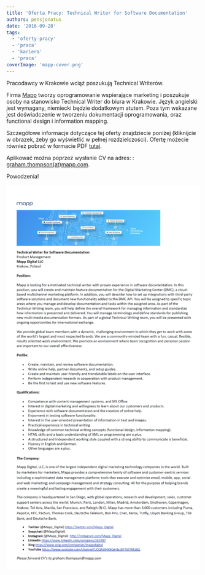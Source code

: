 ```yaml
---
title: 'Oferta Pracy: Technical Writer for Software Documentation'
authors: pensjonatus
date: '2016-09-28'
tags:
  - 'oferty-pracy'
  - 'praca'
  - 'kariera'
  - 'praca'
coverImage: 'mapp-cover.png'
---
```


Pracodawcy w Krakowie wciąż poszukują Technical Writerów.

<!--truncate-->

Firma [Mapp](https://mapp.com/us/) tworzy oprogramowanie wspierające marketing i
poszukuje osoby na stanowisko Technical Writer do biura w Krakowie. Język
angielski jest wymagany, niemiecki będzie dodatkowym atutem. Poza tym wskazane
jest doświadczenie w tworzeniu dokumentacji oprogramowania, oraz functional
design i information mapping.

Szczegółowe informacje dotyczące tej oferty znajdziecie poniżej (kliknijcie w
obrazek, żeby go wyświetlić w pełnej rozdzielczości). Ofertę możecie również
pobrać w formacie PDF
[tutaj](http://techwriter.pl/wp-content/uploads/2016/09/Technical-Writer-for-Software-Documentation-Mapp-Krakow.pdf).

Aplikować można poprzez wysłanie CV na adres: :
[graham.thompson(at)mapp.com](mailto:graham.thompson@mapp.com).

Powodzenia!

[![tekst oferty pracy Mapp, Kraków w obrazku](images/mapp-oferta-514x1024.png)](http://techwriter.pl/wp-content/uploads/2016/09/mapp-oferta.png)
